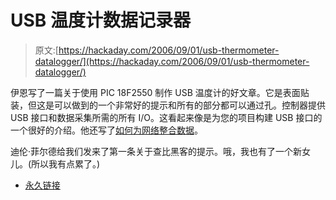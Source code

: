 # USB 温度计数据记录器

> 原文:[https://hackaday.com/2006/09/01/usb-thermometer-datalogger/](https://hackaday.com/2006/09/01/usb-thermometer-datalogger/)

伊恩写了一篇关于使用 PIC 18F2550 制作 USB 温度计的好文章。它是表面贴装，但这是可以做到的一个非常好的提示和所有的部分都可以通过孔。控制器提供 USB 接口和数据采集所需的所有 I/O。这看起来像是为您的项目构建 USB 接口的一个很好的介绍。他还写了[如何为网络整合数据](http://www.instructables.com/id/E25ZKI1NDCEQZJJOTC/)。

迪伦·菲尔德给我们发来了第一条关于查比黑客的提示。哦，我也有了一个新女儿。(所以我有点累了。)

*   [永久链接](http://www.instructables.com/id/EV9KA88GBMEQZJJOR5/)